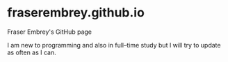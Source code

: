 fraserembrey.github.io
======================

Fraser Embrey's GitHub page

I am new to programming and also in full–time study but I will try to update as often as I can.
